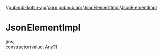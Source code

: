 //[pubnub-kotlin-api](../../../index.md)/[com.pubnub.api](../index.md)/[JsonElementImpl](index.md)/[JsonElementImpl](-json-element-impl.md)

# JsonElementImpl

[ios]\
constructor(value: [Any](https://kotlinlang.org/api/latest/jvm/stdlib/kotlin/-any/index.html)?)
